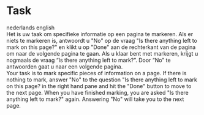 # Task

<div class="i18n">
<span class="lang">nederlands</span>
<span class="lang">english</span>
<div class="nederlands">
Het is uw taak om specifieke informatie op een pagina te markeren. Als er niets te markeren is, antwoordt u "No" op de vraag "Is there anything left to mark on this page?" en klikt u op "Done" aan de rechterkant van de pagina om naar de volgende pagina te gaan. Als u klaar bent met markeren, krijgt u nogmaals de vraag “Is there anything left to mark?”. Door “No” te antwoorden gaat u naar een volgende pagina.
</div>
<div class="english">
Your task is to mark specific pieces of information on a page. If there is nothing to mark, answer "No" to the question "Is there anything left to mark on this page? in the right hand pane and hit the "Done" button to move to the next page. When you have finished marking, you are asked "Is there anything left to mark?" again. Answering "No" will take you to the next page.
</div>
</div>